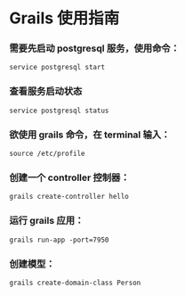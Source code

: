 # Grails 使用指南
### 需要先启动 postgresql 服务，使用命令：
    service postgresql start
### 查看服务启动状态
    service postgresql status
### 欲使用 grails 命令，在 terminal 输入：
    source /etc/profile
### 创建一个 controller 控制器：
    grails create-controller hello
### 运行 grails 应用：
    grails run-app -port=7950
### 创建模型：
    grails create-domain-class Person
